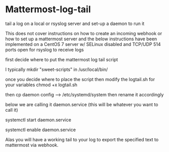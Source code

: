 # Mattermost-log-tail
tail a log on a local or rsyslog server and set-up a daemon to run it 

This does not cover instructions on how to create an incoming webhook or how to set up a mattermost server and the below instructions 
have been implemented on a CentOS 7 server w/ SELinux disabled and TCP/UDP  514 ports open for rsyslog to receive logs


first decide where to put the mattermost log tail script

I typically mkdir "sweet-scripts" in /usr/local/bin/

once you decide where to place the script then modify the logtail.sh for your variables
chmod +x logtail.sh

then cp daemon config --> /etc/systemd/system  then rename it accordingly

below we are calling it daemon.service (this will be whatever you want to call it)

systemctl start daemon.service

systemctl enable daemon.service


Alas you will have a working tail to your log to export the specified text to mattermost via webhook.


